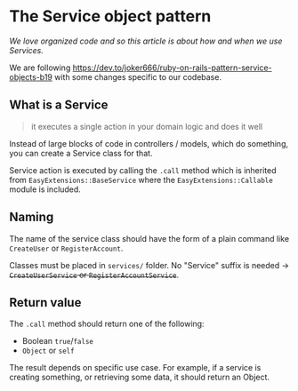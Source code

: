 # The Service object pattern

*We love organized code and so this article is about how and when we use Services.*

We are following https://dev.to/joker666/ruby-on-rails-pattern-service-objects-b19 with some changes specific to our codebase.

## What is a Service
> it executes a single action in your domain logic and does it well

Instead of large blocks of code in controllers / models, which do something, you can create a Service class for that. 

Service action is executed by calling the `.call` method which is inherited from `EasyExtensions::BaseService` where the `EasyExtensions::Callable` module is included.

## Naming

The name of the service class should have the form of a plain command like `CreateUser` or `RegisterAccount`.

Classes must be placed in `services/` folder. No "Service" suffix is needed -> ~~`CreateUserService` or `RegisterAccountService`~~.

## Return value

The `.call` method should return one of the following:
* Boolean `true`/`false`
* `Object` or `self`

The result depends on specific use case. For example, if a service is creating something, or retrieving some data, it should return an Object.
